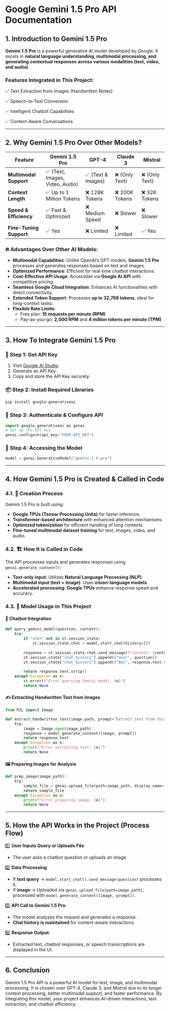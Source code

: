 # Google Gemini 1.5 Pro API Documentation

## 1. Introduction to Gemini 1.5 Pro
**Gemini 1.5 Pro** is a powerful generative AI model developed by Google. It excels in **natural language understanding, multimodal processing, and generating contextual responses across various modalities (text, video, and audio)**.

### Features Integrated in This Project:
✅ Text Extraction from Images (Handwritten Notes)

✅ Speech-to-Text Conversion

✅ Intelligent Chatbot Capabilities

✅ Context-Aware Conversations

---

## 2. Why Gemini 1.5 Pro Over Other Models?

| Feature                | Gemini 1.5 Pro                          | GPT-4             | Claude 3       | Mistral       |
|------------------------|--------------------------------|-----------------|---------------|--------------|
| **Multimodal Support** | ✅ (Text, Images, Video, Audio) | ✅ (Text & Images) | ❌ (Only Text) | ❌ (Only Text) |
| **Context Length**     | ✅ Up to 1 Million Tokens      | ❌ 128K Tokens  | ❌ 200K Tokens | ❌ 32K Tokens |
| **Speed & Efficiency** | ✅ Fast & Optimized           | ❌ Medium Speed | ❌ Slower      | ❌ Slower     |
| **Fine-Tuning Support**| ✅ Yes                        | ❌ Limited      | ❌ Limited    | ✅ Yes       |

### 🔥 Advantages Over Other AI Models:
- **Multimodal Capabilities**: Unlike OpenAI’s GPT models, **Gemini 1.5 Pro** processes and generates responses based on text and images.
- **Optimized Performance**: Efficient for real-time chatbot interactions.
- **Cost-Effective API Usage**: Accessible via **Google AI API** with competitive pricing.
- **Seamless Google Cloud Integration**: Enhances AI functionalities with direct connectivity.
- **Extended Token Support**: Processes **up to 32,768 tokens**, ideal for long-context tasks.
- **Flexible Rate Limits**:
  - Free plan: **15 requests per minute (RPM)**
  - Pay-as-you-go: **2,000 RPM** and **4 million tokens per minute (TPM)**

---

## 3. How To Integrate Gemini 1.5 Pro

### 🔑 Step 1: Get API Key
1. Visit [Google AI Studio](https://aistudio.google.com/).
2. Generate an API Key.
3. Copy and store the API Key securely.

### 📦 Step 2: Install Required Libraries
```bash
pip install google-generativeai
```

### 🔧 Step 3: Authenticate & Configure API
```python 
import google.generativeai as genai 
# Set up the API key 
genai.configure(api_key="YOUR_API_KEY") 
```

### 🚀 Step 4: Accessing the Model
```python
model = genai.GenerativeModel("gemini-1.5-pro")
```

---

## 4. How Gemini 1.5 Pro is Created & Called in Code

### 4.1. 🎯 Creation Process
Gemini 1.5 Pro is built using:
- **Google TPUs (Tensor Processing Units)** for faster inference.
- **Transformer-based architecture** with enhanced attention mechanisms.
- **Optimized tokenization** for efficient handling of long contexts.
- **Fine-tuned multimodal dataset training** for text, images, video, and audio.

### 4.2. 🏗️ How It is Called in Code
The API processes inputs and generates responses using `genai.generate_content()`:
- **Text-only input**: Utilizes **Natural Language Processing (NLP)**.
- **Multimodal input (text + image)**: Uses **vision-language models**.
- **Accelerated processing**: **Google TPUs** enhance response speed and accuracy.

### 4.3. 📌 Model Usage in This Project

#### 🤖 Chatbot Integration
```python
def query_gemini_model(question, context):
    try:
        if "chat" not in st.session_state:
            st.session_state.chat = model.start_chat(history=[])
        
        response = st.session_state.chat.send_message(f"Context: {context}\nQuestion: {question}")
        st.session_state["chat_history"].append(("User", question))
        st.session_state["chat_history"].append(("Bot", response.text.strip()))
        
        return response.text.strip()
    except Exception as e:
        st.error(f"Error querying Gemini model: {e}")
        return None
```

#### ✍️ Extracting Handwritten Text from Images
```python
from PIL import Image

def extract_handwritten_text(image_path, prompt="Extract text from this image"):
    try:
        image = Image.open(image_path)
        response = model.generate_content([image, prompt])
        return response.text
    except Exception as e:
        print(f"Error extracting text: {e}")
        return None
```

#### 🖼️ Preparing Images for Analysis
```python
def prep_image(image_path):
    try:
        sample_file = genai.upload_file(path=image_path, display_name="Diagram")
        return sample_file
    except Exception as e:
        print(f"Error preparing image: {e}")
        return None
```

---

## 5. How the API Works in the Project (Process Flow)

1️⃣ **User Inputs Query or Uploads File**:
   - The user asks a chatbot question or uploads an image.

2️⃣ **Data Processing**:
   - If **text query** → `model.start_chat().send_message(question)` processes it.
   - If **image** → Uploaded via `genai.upload_file(path=image_path)`, processed with `model.generate_content([image, prompt])`.

3️⃣ **API Call to Gemini 1.5 Pro**:
   - The model analyzes the request and generates a response.
   - **Chat history is maintained** for context-aware interactions.

4️⃣ **Response Output**:
   - Extracted text, chatbot responses, or speech transcriptions are displayed in the UI.

---

## 6. Conclusion

Gemini 1.5 Pro API is a powerful AI model for text, image, and multimodal processing. It is chosen over GPT-4, Claude 3, and Mistral due to its longer context processing, better multimodal support, and faster performance. By integrating this model, your project enhances AI-driven interactions, text extraction, and chatbot efficiency.



